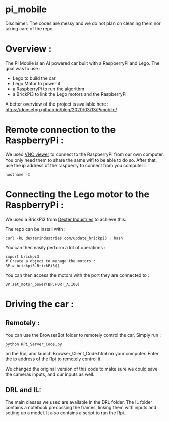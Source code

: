 # pi_mobile

Disclaimer: The codes are messy and we do not plan on cleaning them nor taking care of the repo.

# Overview :

The PI Mobile is an AI powered car built with a RaspberryPi and Lego. The goal was to use :

* Lego to build the car
* Lego Motor to power it
* a RaspberryPi to run the algorithm 
* a BrickPi3 to link the Lego motors and the RaspberryPi

A better overview of the project is available here : https://donsetpg.github.io/blog/2020/03/13/Pimobile/

# Remote connection to the RaspberryPi :

We used [VNC viewer](https://www.realvnc.com/fr/connect/download/viewer/) to connect to the RaspberryPi from our own computer. You only need them to share the same wifi to be able to do so. After that, use the ip address of the raspberry to connect from you computer L

```
hostname -I
```

# Connecting the Lego motor to the RaspberryPi :

We used a BrickPi3 from [Dexter Industries](https://www.dexterindustries.com/) to achieve this. 

The repo can be install with :

```
curl -kL dexterindustries.com/update_brickpi3 | bash
```

You can then easily perform a lot of operations :

```python3
import brickpi3
# Create a object to manage the motors :
BP = brickpi3.BrickPi3()
```

You can then access the motors with the port they are connected to :

```python3
BP.set_motor_power(BP.PORT_A,100)
```

# Driving the car :

## Remotely : 

You can use the BrowserBot folder to remotely control the car. Simply run :

```
python RPi_Server_Code.py
```

on the Rpi, and launch Browser_Client_Code.html on your computer. Enter the ip address of the Rpi to remotely control it. 

We changed the original version of this code to make sure we could save the cameras inputs, and our inputs as well. 

## DRL and IL:

The main classes we used are available in the DRL folder. The IL folder contains a notebook precossing the frames, linking them with inputs and setting up a model. It also contains a script to run the Rpi. 

